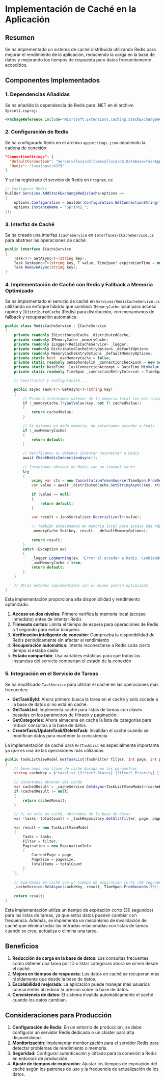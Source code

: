 # Implementación de Caché en la Aplicación

## Resumen

Se ha implementado un sistema de caché distribuida utilizando Redis para mejorar el rendimiento de la aplicación, reduciendo la carga en la base de datos y mejorando los tiempos de respuesta para datos frecuentemente accedidos.

## Componentes Implementados

### 1. Dependencias Añadidas

Se ha añadido la dependencia de Redis para .NET en el archivo `Sprint2.csproj`:

```xml
<PackageReference Include="Microsoft.Extensions.Caching.StackExchangeRedis" Version="9.0.2" />
```

### 2. Configuración de Redis

Se ha configurado Redis en el archivo `appsettings.json` añadiendo la cadena de conexión:

```json
"ConnectionStrings": {
  "DefaultConnection": "Server=(localdb)\\mssqllocaldb;Database=TaskApp;Trusted_Connection=True;MultipleActiveResultSets=true",
  "Redis": "localhost:6379"
}
```

Y se ha registrado el servicio de Redis en `Program.cs`:

```csharp
// Configurar Redis
builder.Services.AddStackExchangeRedisCache(options =>
{
    options.Configuration = builder.Configuration.GetConnectionString("Redis") ?? "localhost:6379";
    options.InstanceName = "Sprint2_";
});
```

### 3. Interfaz de Caché

Se ha creado una interfaz `ICacheService` en `Interfaces/ICacheService.cs` para abstraer las operaciones de caché:

```csharp
public interface ICacheService
{
    Task<T?> GetAsync<T>(string key);
    Task SetAsync<T>(string key, T value, TimeSpan? expirationTime = null);
    Task RemoveAsync(string key);
}
```

### 4. Implementación de Caché con Redis y Fallback a Memoria Optimizado

Se ha implementado el servicio de caché en `Services/RedisCacheService.cs` utilizando un enfoque híbrido que combina `IMemoryCache` local para acceso rápido y `IDistributedCache` (Redis) para distribución, con mecanismos de fallback y recuperación automática:

```csharp
public class RedisCacheService : ICacheService
{
    private readonly IDistributedCache _distributedCache;
    private readonly IMemoryCache _memoryCache;
    private readonly ILogger<RedisCacheService> _logger;
    private readonly DistributedCacheEntryOptions _defaultOptions;
    private readonly MemoryCacheEntryOptions _defaultMemoryOptions;
    private static bool _useMemoryCache = false;
    private static readonly SemaphoreSlim _connectionCheckLock = new SemaphoreSlim(1, 1);
    private static DateTime _lastConnectionAttempt = DateTime.MinValue;
    private static readonly TimeSpan _connectionRetryInterval = TimeSpan.FromMinutes(2);

    // Constructor y configuración...

    public async Task<T?> GetAsync<T>(string key)
    {
        // Primero intentamos obtener de la memoria local (es más rápido)
        if (_memoryCache.TryGetValue(key, out T? cachedValue))
        {
            return cachedValue;
        }
        
        // Si estamos en modo memoria, no intentamos acceder a Redis
        if (_useMemoryCache)
        {
            return default;
        }
        
        // Verificamos si debemos intentar reconectar a Redis
        await CheckRedisConnectionAsync();
        
        // Intentamos obtener de Redis con un timeout corto
        try
        {
            using var cts = new CancellationTokenSource(TimeSpan.FromSeconds(1));
            var value = await _distributedCache.GetStringAsync(key, cts.Token);
            
            if (value == null)
            {
                return default;
            }
            
            var result = JsonSerializer.Deserialize<T>(value);
            
            // También almacenamos en memoria local para acceso más rápido
            _memoryCache.Set(key, result, _defaultMemoryOptions);
            
            return result;
        }
        catch (Exception ex)
        {
            _logger.LogWarning(ex, "Error al acceder a Redis. Cambiando a caché en memoria.");
            _useMemoryCache = true;
            return default;
        }
    }

    // Otros métodos implementados con el mismo patrón optimizado
}
```

Esta implementación proporciona alta disponibilidad y rendimiento optimizado:

1. **Acceso en dos niveles**: Primero verifica la memoria local (acceso inmediato) antes de intentar Redis
2. **Timeouts cortos**: Limita el tiempo de espera para operaciones de Redis a 1 segundo para evitar bloqueos
3. **Verificación inteligente de conexión**: Comprueba la disponibilidad de Redis periódicamente sin afectar el rendimiento
4. **Recuperación automática**: Intenta reconectarse a Redis cada cierto tiempo si estaba caído
5. **Estado compartido**: Usa variables estáticas para que todas las instancias del servicio compartan el estado de la conexión

### 5. Integración en el Servicio de Tareas

Se ha modificado `TaskService` para utilizar el caché en las operaciones más frecuentes:

- **GetTaskById**: Ahora primero busca la tarea en el caché y solo accede a la base de datos si no está en caché.
- **GetTaskList**: Implementa caché para listas de tareas con claves basadas en los parámetros de filtrado y paginación.
- **GetCategories**: Ahora almacena en caché la lista de categorías para reducir consultas a la base de datos.
- **CreateTask/UpdateTask/DeleteTask**: Invalidan el caché cuando se modifican datos para mantener la consistencia.

La implementación de caché para `GetTaskList` es especialmente importante ya que es una de las operaciones más utilizadas:

```csharp
public TaskListViewModel GetTaskList(TaskFilter filter, int page, int pageSize)
{
    // Generamos una clave de caché basada en los parámetros
    string cacheKey = $"tasklist_{filter?.Status}_{filter?.Priority}_{filter?.Category}_{filter?.SearchTerm}_{page}_{pageSize}";
    
    // Intentamos obtener del caché
    var cachedResult = _cacheService.GetAsync<TaskListViewModel>(cacheKey).Result;
    if (cachedResult != null)
    {
        return cachedResult;
    }
    
    // Si no está en caché, obtenemos de la base de datos
    var (tasks, totalCount) = _taskRepository.GetAll(filter, page, pageSize);

    var result = new TaskListViewModel
    {
        Tasks = tasks,
        Filter = filter,
        Pagination = new PaginationInfo
        {
            CurrentPage = page,
            PageSize = pageSize,
            TotalItems = totalCount
        }
    };
    
    // Guardamos en caché con un tiempo de expiración corto (30 segundos)
    _cacheService.SetAsync(cacheKey, result, TimeSpan.FromSeconds(30));
    
    return result;
}
```

Esta implementación utiliza un tiempo de expiración corto (30 segundos) para las listas de tareas, ya que estos datos pueden cambiar con frecuencia. Además, se implementa un mecanismo de invalidación de caché que elimina todas las entradas relacionadas con listas de tareas cuando se crea, actualiza o elimina una tarea.

## Beneficios

1. **Reducción de carga en la base de datos**: Las consultas frecuentes como obtener una tarea por ID o listar categorías ahora se sirven desde el caché.
2. **Mejora en tiempos de respuesta**: Los datos en caché se recuperan más rápidamente que desde la base de datos.
3. **Escalabilidad mejorada**: La aplicación puede manejar más usuarios concurrentes al reducir la presión sobre la base de datos.
4. **Consistencia de datos**: El sistema invalida automáticamente el caché cuando los datos cambian.

## Consideraciones para Producción

1. **Configuración de Redis**: En un entorno de producción, se debe configurar un servidor Redis dedicado o un clúster para alta disponibilidad.
2. **Monitorización**: Implementar monitorización para el servidor Redis para detectar problemas de rendimiento o memoria.
3. **Seguridad**: Configurar autenticación y cifrado para la conexión a Redis en entornos de producción.
4. **Ajuste de tiempos de expiración**: Ajustar los tiempos de expiración del caché según los patrones de uso y la frecuencia de actualización de los datos.
